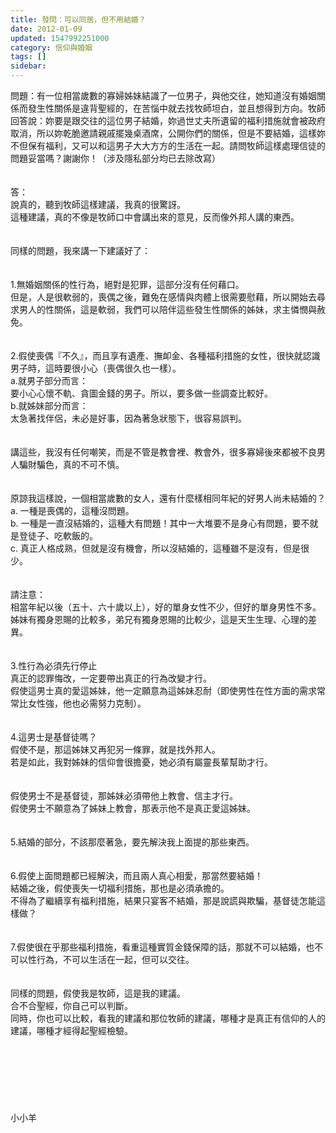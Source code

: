 ```yaml
---
title: 發問：可以同居，但不用結婚？
date: 2012-01-09
updated: 1547992251000
category: 信仰與婚姻
tags: []
sidebar: 
---
```


<p>問題：有一位相當歲數的寡婦姊妹結識了一位男子，與他交往，她知道沒有婚姻關係而發生性關係是違背聖經的，在苦惱中就去找牧師坦白，並且想得到方向。牧師回答說：妳要是跟交往的這位男子結婚，妳過世丈夫所遺留的福利措施就會被政府取消，所以妳乾脆邀請親戚擺幾桌酒席，公開你們的關係，但是不要結婚，這樣妳不但保有福利，又可以和這男子大大方方的生活在一起。請問牧師這樣處理信徒的問題妥當嗎？謝謝你！（涉及隱私部分均已去除改寫）<!--more--><br/><br/><br/>答：<br/>說真的，聽到牧師這樣建議，我真的很驚訝。<br/>這種建議，真的不像是牧師口中會講出來的意見，反而像外邦人講的東西。<br/><br/> <br/>同樣的問題，我來講一下建議好了：<br/><br/><br/>1.無婚姻關係的性行為，絕對是犯罪，這部分沒有任何藉口。<br/>但是，人是很軟弱的，喪偶之後，難免在感情與肉體上很需要慰藉，所以開始去尋求男人的性關係，這是軟弱，我們可以陪伴這些發生性關係的姊妹，求主憐憫與赦免。<br/> <br/><br/>2.假使喪偶『不久』，而且享有遺產、撫卹金、各種福利措施的女性，很快就認識男子時，這時要很小心（喪偶很久也一樣）。<br/>a.就男子部分而言：<br/>要小心心懷不軌、貪圖金錢的男子。所以，要多做一些調查比較好。<br/>b.就姊妹部分而言：<br/>太急著找伴侶，未必是好事，因為著急狀態下，很容易誤判。<br/><br/><br/>講這些，我沒有任何嘲笑，而是不管是教會裡、教會外，很多寡婦後來都被不良男人騙財騙色，真的不可不慎。<br/><br/> <br/>原諒我這樣說，一個相當歲數的女人，還有什麼樣相同年紀的好男人尚未結婚的？<br/>a. 一種是喪偶的，這種沒問題。<br/>b. 一種是一直沒結婚的，這種大有問題！其中一大堆要不是身心有問題，要不就是登徒子、吃軟飯的。<br/> c. 真正人格成熟，但就是沒有機會，所以沒結婚的，這種雖不是沒有，但是很少。<br/><br/><br/>請注意：<br/>相當年紀以後（五十、六十歲以上），好的單身女性不少，但好的單身男性不多。<br/>姊妹有獨身恩賜的比較多，弟兄有獨身恩賜的比較少，這是天生生理、心理的差異。<br/> <br/><br/>3.性行為必須先行停止<br/>真正的認罪悔改，一定要帶出真正的行為改變才行。<br/>假使這男士真的愛這姊妹，他一定願意為這姊妹忍耐（即使男性在性方面的需求常常比女性強，他也必需努力克制）。<br/><br/> <br/>4.這男士是基督徒嗎？<br/>假使不是，那這姊妹又再犯另一條罪，就是找外邦人。<br/>若是如此，我對姊妹的信仰會很擔憂，她必須有屬靈長輩幫助才行。<br/><br/> <br/>假使男士不是基督徒，那姊妹必須帶他上教會、信主才行。<br/>假使男士不願意為了姊妹上教會，那表示他不是真正愛這姊妹。<br/><br/> <br/>5.結婚的部分，不該那麼著急，要先解決我上面提的那些東西。<br/><br/> <br/>6.假使上面問題都已經解決，而且兩人真心相愛，那當然要結婚！<br/>結婚之後，假使喪失一切福利措施，那也是必須承擔的。<br/>不得為了繼續享有福利措施，結果只宴客不結婚，那是說謊與欺騙，基督徒怎能這樣做？<br/><br/> <br/>7.假使很在乎那些福利措施，看重這種實質金錢保障的話，那就不可以結婚，也不可以性行為，不可以生活在一起，但可以交往。<br/> <br/> <br/>同樣的問題，假使我是牧師，這是我的建議。<br/>合不合聖經，你自己可以判斷。<br/>同時，你也可以比較，看我的建議和那位牧師的建議，哪種才是真正有信仰的人的建議，哪種才經得起聖經檢驗。<br/><br/><br/><br/><br/><br/><br/><br/>小小羊<br/><br/><br/><br/><br/><br/><br/><br/></p>